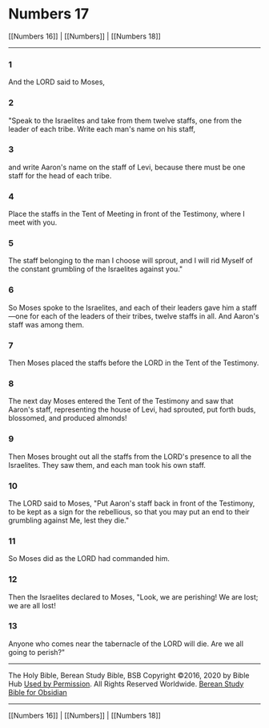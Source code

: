 # Numbers 17

[[Numbers 16]] | [[Numbers]] | [[Numbers 18]]

---

### 1
And the LORD said to Moses,

### 2
"Speak to the Israelites and take from them twelve staffs, one from the leader of each tribe. Write each man's name on his staff,

### 3
and write Aaron's name on the staff of Levi, because there must be one staff for the head of each tribe.

### 4
Place the staffs in the Tent of Meeting in front of the Testimony, where I meet with you.

### 5
The staff belonging to the man I choose will sprout, and I will rid Myself of the constant grumbling of the Israelites against you."

### 6
So Moses spoke to the Israelites, and each of their leaders gave him a staff—one for each of the leaders of their tribes, twelve staffs in all. And Aaron's staff was among them.

### 7
Then Moses placed the staffs before the LORD in the Tent of the Testimony.

### 8
The next day Moses entered the Tent of the Testimony and saw that Aaron's staff, representing the house of Levi, had sprouted, put forth buds, blossomed, and produced almonds!

### 9
Then Moses brought out all the staffs from the LORD's presence to all the Israelites. They saw them, and each man took his own staff.

### 10
The LORD said to Moses, "Put Aaron's staff back in front of the Testimony, to be kept as a sign for the rebellious, so that you may put an end to their grumbling against Me, lest they die."

### 11
So Moses did as the LORD had commanded him.

### 12
Then the Israelites declared to Moses, "Look, we are perishing! We are lost; we are all lost!

### 13
Anyone who comes near the tabernacle of the LORD will die. Are we all going to perish?"

---

The Holy Bible, Berean Study Bible, BSB
Copyright ©2016, 2020 by Bible Hub
[Used by Permission](https://berean.bible/terms.htm). All Rights Reserved Worldwide.
[Berean Study Bible for Obsidian](https://github.com/gapmiss/berean-study-bible-for-obsidian)

---

[[Numbers 16]] | [[Numbers]] | [[Numbers 18]]


